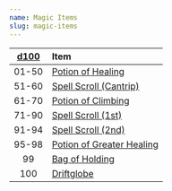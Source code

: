 ```yaml
---
name: Magic Items
slug: magic-items
---
```


| [d100](/roll/1d100) | Item |
|:------:|:----|
| 01-50 | [Potion of Healing](/item/potion-of-healing)   |
| 51-60 | [Spell Scroll (Cantrip)](/item/spell-scroll)   |
| 61-70 | [Potion of Climbing](/item/potion-of-climbing) |
| 71-90 | [Spell Scroll (1st)](/item/spell-scroll)       |
| 91-94 | [Spell Scroll (2nd)](/item/spell-scroll)       |
| 95-98 | [Potion of Greater Healing](/item/potion-of-greater-healing) |
| 99    | [Bag of Holding](/item/bag-of-holding)         |
| 100   | [Driftglobe](/item/driftglobe)                 |